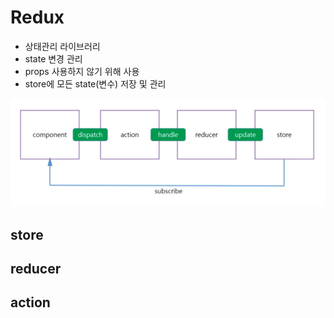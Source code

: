 # Redux

- 상태관리 라이브러리
- state 변경 관리
- props 사용하지 않기 위해 사용
- store에 모든 state(변수) 저장 및 관리

![image-20220124023754730](redux.assets/image-20220124023754730.png)

## store



## reducer



## action

